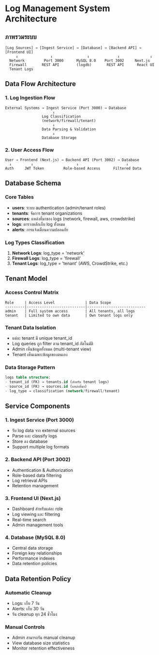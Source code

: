 # Log Management System Architecture

## ภาพรวมระบบ

```
[Log Sources] → [Ingest Service] → [Database] → [Backend API] → [Frontend UI]
     ↓               ↓                ↓             ↓              ↓
  Network         Port 3000      MySQL 8.0    Port 3002     Next.js
  Firewall       REST API        (logdb)       REST API      React UI
  Tenant Logs
```

## Data Flow Architecture

### 1. Log Ingestion Flow
```
External Systems → Ingest Service (Port 3000) → Database
                      ↓
                 Log Classification
                 (network/firewall/tenant)
                      ↓
                 Data Parsing & Validation
                      ↓
                 Database Storage
```

### 2. User Access Flow
```
User → Frontend (Next.js) → Backend API (Port 3002) → Database
  ↓         ↓                    ↓                      ↓
Auth     JWT Token         Role-based Access      Filtered Data
```

## Database Schema

### Core Tables
- **users**: ระบบ authentication (admin/tenant roles)
- **tenants**: จัดการ tenant organizations
- **sources**: แหล่งที่มาของ logs (network, firewall, aws, crowdstrike)
- **logs**: ตารางหลักเก็บ log ทั้งหมด
- **alerts**: การแจ้งเตือนความปลอดภัย

### Log Types Classification
1. **Network Logs**: log_type = 'network'
2. **Firewall Logs**: log_type = 'firewall'  
3. **Tenant Logs**: log_type = 'tenant' (AWS, CrowdStrike, etc.)

## Tenant Model

### Access Control Matrix
```
Role     | Access Level              | Data Scope
---------|---------------------------|---------------------------
admin    | Full system access        | All tenants, all logs
tenant   | Limited to own data       | Own tenant logs only
```

### Tenant Data Isolation
- แต่ละ tenant มี unique tenant_id
- Log queries ถูก filter ตาม tenant_id อัตโนมัติ
- Admin เห็นข้อมูลทั้งหมด (multi-tenant view)
- Tenant เห็นเฉพาะข้อมูลของตนเอง

### Data Storage Pattern
```sql
logs table structure:
- tenant_id (FK) → tenants.id (สำหรับ tenant logs)
- source_id (FK) → sources.id (แหล่งที่มา)
- log_type → classification (network/firewall/tenant)
```

## Service Components

### 1. Ingest Service (Port 3000)
- รับ log data จาก external sources
- Parse และ classify logs
- Store ลง database
- Support multiple log formats

### 2. Backend API (Port 3002)
- Authentication & Authorization
- Role-based data filtering
- Log retrieval APIs
- Retention management

### 3. Frontend UI (Next.js)
- Dashboard สำหรับแต่ละ role
- Log viewing และ filtering
- Real-time search
- Admin management tools

### 4. Database (MySQL 8.0)
- Central data storage
- Foreign key relationships
- Performance indexes
- Data retention policies

## Data Retention Policy

### Automatic Cleanup
- Logs: เก็บ 7 วัน
- Alerts: เก็บ 30 วัน
- รัน cleanup ทุก 24 ชั่วโมง

### Manual Controls
- Admin สามารถรัน manual cleanup
- View database size statistics
- Monitor retention effectiveness

